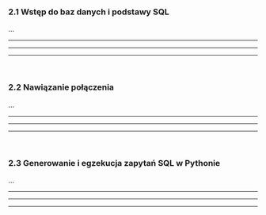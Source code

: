 ### 2.1 Wstęp do baz danych i podstawy SQL
...

---
---
---
&nbsp;
### 2.2 Nawiązanie połączenia
...

---
---
---
&nbsp;
### 2.3 Generowanie i egzekucja zapytań SQL w Pythonie
...

---
---
---
&nbsp;
